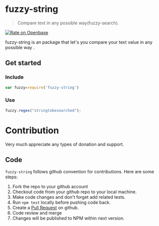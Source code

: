 # fuzzy-string

> Compare text in any possible way(fuzzy-search).


[![Rate on Openbase](https://badges.openbase.io/js/rating/fuzzy-string.svg)](https://openbase.io/js/fuzzy-string?utm_source=embedded&utm_medium=badge&utm_campaign=rate-badge)

fuzzy-string is an  package  that let's you compare your text value in any possible way . 
## Get started


### Include
```javascript
var fuzzy=require('fuzzy-string')
```
### Use
```javascript
fuzzy.regex("stringtobesearched");
```

# Contribution

Very much appreciate any types of donation and support. 

## Code

`fuzzy-string` follows github convention for contributions. Here are some steps:

1. Fork the repo to your github account
2. Checkout code from your github repo to your local machine.
3. Make code changes and don't forget add related tests.
4. Run `npm test` locally before pushing code back.
5. Create a [Pull Request](https://help.github.com/articles/creating-a-pull-request/) on github.
6. Code review and merge
7. Changes will be published to NPM within next version.